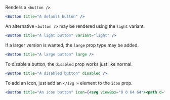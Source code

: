 Renders a `<button />`.

```jsx
<Button title="A default button" />
```

An alternative `<button />` may be rendered using the `light` variant.

```jsx
<Button title="A light button" variant="light" />
```

If a larger version is wanted, the `large` prop type may be added.

```jsx
<Button title="A large button" large />
```

To disable a button, the `disabled` prop works just like normal.

```jsx
<Button title="A disabled button" disabled />
```

To add an icon, just add an `</svg >` element to the `icon` prop.

```jsx
<Button title="An icon button" icon={<svg viewBox="0 0 64 64"><path d="M58.245 12.152C54.943 5.81 49.81 3.455 44.231 4.91c-5.098 1.33-9.79 5.742-11.762 11.094L32 17.277l-.47-1.274c-1.97-5.352-6.662-9.765-11.76-11.093-5.578-1.454-10.712.9-14.014 7.243C1.012 21.262 9.709 37.021 32 59.294 54.291 37.02 62.988 21.263 58.245 12.152z" /></svg>} />
```
